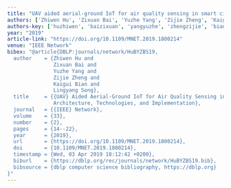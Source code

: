 ```yaml
---
title: "UAV aided aerial-ground IoT for air quality sensing in smart city: architecture, technologies, and implementation"
authors: ['Zhiwen Hu', 'Zixuan Bai', 'Yuzhe Yang', 'Zijie Zheng', 'Kaigui Bian', 'Lingyang Song']
authors-key: ['huzhiwen', 'baizixuan', 'yangyuzhe', 'zhengzijie', 'biankaigui', 'songlingyang']
year: "2019"
article-link: "https://doi.org/10.1109/MNET.2019.1800214"
venue: "IEEE Network"
bibex: "@article{DBLP:journals/network/HuBYZBS19,
  author    = {Zhiwen Hu and
               Zixuan Bai and
               Yuzhe Yang and
               Zijie Zheng and
               Kaigui Bian and
               Lingyang Song},
  title     = {{UAV} Aided Aerial-Ground IoT for Air Quality Sensing in Smart City:
               Architecture, Technologies, and Implementation},
  journal   = {{IEEE} Network},
  volume    = {33},
  number    = {2},
  pages     = {14--22},
  year      = {2019},
  url       = {https://doi.org/10.1109/MNET.2019.1800214},
  doi       = {10.1109/MNET.2019.1800214},
  timestamp = {Wed, 03 Apr 2019 18:12:42 +0200},
  biburl    = {https://dblp.org/rec/journals/network/HuBYZBS19.bib},
  bibsource = {dblp computer science bibliography, https://dblp.org}
}"
---
```

